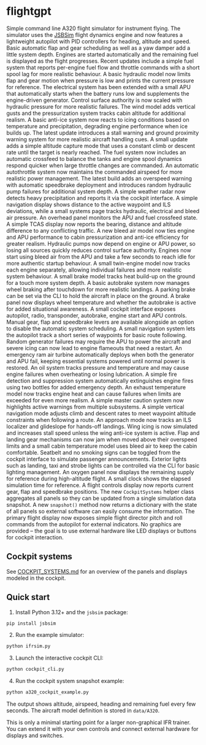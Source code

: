 # flightgpt

Simple command line A320 flight simulator for instrument flying. The
simulator uses the [JSBSim](https://github.com/JSBSim-Team/jsbsim) flight
dynamics engine and now features a lightweight autopilot with PID controllers
for heading, altitude and speed.  Basic automatic flap and gear scheduling as
well as a yaw damper add a little system depth. Engines are started
automatically and the remaining fuel is displayed as the flight progresses.
Recent updates include a simple fuel system that reports per-engine fuel flow
and throttle commands with a short spool lag for more realistic behaviour.
A basic hydraulic model now limits flap and gear motion when pressure is low
and prints the current pressure for reference. The electrical system has been
extended with a small APU that automatically starts when the battery runs low
and supplements the engine-driven generator. Control surface authority is now
scaled with hydraulic pressure for more realistic failures. The wind model
adds vertical gusts and the pressurization system tracks cabin altitude for
additional realism. A basic anti-ice system now reacts to icing conditions
based on temperature and precipitation, degrading engine performance when ice
builds up. The latest update introduces a stall warning and ground proximity
warning system for more realistic aircraft handling cues. A small update adds a
simple altitude capture mode that uses a constant climb or descent rate until
the target is nearly reached. The fuel system now includes an automatic
crossfeed to balance the tanks and engine spool dynamics respond quicker when
large throttle changes are commanded.
An automatic autothrottle system now maintains the commanded airspeed for
more realistic power management. The latest build adds an overspeed warning
with automatic speedbrake deployment and introduces random hydraulic pump
failures for additional system depth.
A simple weather radar now detects heavy precipitation and reports it via
the cockpit interface.
A simple navigation display shows distance to the active waypoint and ILS
deviations, while a small systems page tracks hydraulic, electrical and
bleed air pressure. An overhead panel monitors the APU and fuel crossfeed
state.
A simple TCAS display now reports the bearing, distance and altitude
difference to any conflicting traffic.
A new bleed air model now ties engine and APU performance to cabin
pressurization and anti-ice efficiency for greater realism.
Hydraulic pumps now depend on engine or APU power, so losing all sources
quickly reduces control surface authority.
Engines now start using bleed air from the APU and take a few seconds to
reach idle for more authentic startup behaviour.
A small twin-engine model now tracks each engine separately, allowing
individual failures and more realistic system behaviour.
A small brake model tracks heat build-up on the ground for a touch more
system depth.
A basic autobrake system now manages wheel braking after touchdown for
more realistic landings.
A parking brake can be set via the CLI to hold the aircraft in place on
the ground.
A brake panel now displays wheel temperature and whether the autobrake is active
for added situational awareness.
A small cockpit interface exposes autopilot, radio, transponder,
autobrake, engine start and APU controls. Manual gear, flap and
speedbrake levers are available alongside an option to disable the
automatic system scheduling.
A small navigation system lets the autopilot track a short series of
waypoints for basic route following.
Random generator failures may require the APU to power the aircraft and
severe icing can now lead to engine flameouts that need a restart.
An emergency ram air turbine automatically deploys when both the generator
and APU fail, keeping essential systems powered until normal power is
restored.
An oil system tracks pressure and temperature and may cause engine
failures when overheating or losing lubrication.
A simple fire detection and suppression system automatically
extinguishes engine fires using two bottles for added emergency depth.
An exhaust temperature model now tracks engine heat and can cause
failures when limits are exceeded for even more realism.
A simple master caution system now highlights active warnings from
multiple subsystems.
A simple vertical navigation mode adjusts climb and descent rates to
meet waypoint altitude constraints when following a route.
An approach mode now tracks an ILS localizer and glideslope for hands-off
landings.
Wing icing is now simulated and increases stall speed unless the wing
anti-ice system is active.
Flap and landing gear mechanisms can now jam when moved above their
overspeed limits and a small cabin temperature model uses bleed air to
keep the cabin comfortable.
Seatbelt and no smoking signs can be toggled from the cockpit interface
to simulate passenger announcements.
Exterior lights such as landing, taxi and strobe lights can be
controlled via the CLI for basic lighting management.
An oxygen panel now displays the remaining supply for reference during
high-altitude flight.
A small clock shows the elapsed simulation time for reference.
A flight controls display now reports current gear, flap and speedbrake
positions.
The new `CockpitSystems` helper class aggregates all panels so they can be
updated from a single simulation data snapshot. A new `snapshot()` method now
returns a dictionary with the state of all panels so external software can
easily consume the information.
The primary flight display now exposes simple flight director pitch and roll
commands from the autopilot for external indicators.
No graphics are provided – the goal is to use external hardware like LED displays or buttons for cockpit interaction.

## Cockpit systems
See [COCKPIT_SYSTEMS.md](COCKPIT_SYSTEMS.md) for an overview of the panels and displays modeled in the cockpit.

## Quick start

1. Install Python 3.12+ and the `jsbsim` package:

```bash
pip install jsbsim
```

2. Run the example simulator:

```bash
python ifrsim.py
```

3. Launch the interactive cockpit CLI:

```bash
python cockpit_cli.py
```

4. Run the cockpit system snapshot example:
```bash
python a320_cockpit_example.py
```

The output shows altitude, airspeed, heading and remaining fuel every
few seconds.  The aircraft model definition is stored in `data/A320`.

This is only a minimal starting point for a larger non-graphical IFR
trainer.  You can extend it with your own controls and connect external
hardware for displays and switches.
